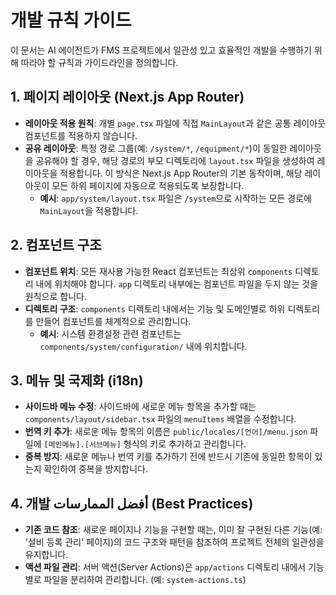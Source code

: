 # 개발 규칙 가이드

이 문서는 AI 에이전트가 FMS 프로젝트에서 일관성 있고 효율적인 개발을 수행하기 위해 따라야 할 규칙과 가이드라인을 정의합니다.

## 1. 페이지 레이아웃 (Next.js App Router)

- **레이아웃 적용 원칙**: 개별 `page.tsx` 파일에 직접 `MainLayout`과 같은 공통 레이아웃 컴포넌트를 적용하지 않습니다.
- **공유 레이아웃**: 특정 경로 그룹(예: `/system/*`, `/equipment/*`)이 동일한 레이아웃을 공유해야 할 경우, 해당 경로의 부모 디렉토리에 `layout.tsx` 파일을 생성하여 레이아웃을 적용합니다. 이 방식은 Next.js App Router의 기본 동작이며, 해당 레이아웃이 모든 하위 페이지에 자동으로 적용되도록 보장합니다.
  - **예시**: `app/system/layout.tsx` 파일은 `/system`으로 시작하는 모든 경로에 `MainLayout`을 적용합니다.

## 2. 컴포넌트 구조

- **컴포넌트 위치**: 모든 재사용 가능한 React 컴포넌트는 최상위 `components` 디렉토리 내에 위치해야 합니다. `app` 디렉토리 내부에는 컴포넌트 파일을 두지 않는 것을 원칙으로 합니다.
- **디렉토리 구조**: `components` 디렉토리 내에서는 기능 및 도메인별로 하위 디렉토리를 만들어 컴포넌트를 체계적으로 관리합니다.
  - **예시**: 시스템 환경설정 관련 컴포넌트는 `components/system/configuration/` 내에 위치합니다.

## 3. 메뉴 및 국제화 (i18n)

- **사이드바 메뉴 수정**: 사이드바에 새로운 메뉴 항목을 추가할 때는 `components/layout/sidebar.tsx` 파일의 `menuItems` 배열을 수정합니다.
- **번역 키 추가**: 새로운 메뉴 항목의 이름은 `public/locales/[언어]/menu.json` 파일에 `[메인메뉴].[서브메뉴]` 형식의 키로 추가하고 관리합니다.
- **중복 방지**: 새로운 메뉴나 번역 키를 추가하기 전에 반드시 기존에 동일한 항목이 있는지 확인하여 중복을 방지합니다.

## 4. 개발 أفضل الممارسات (Best Practices)

- **기존 코드 참조**: 새로운 페이지나 기능을 구현할 때는, 이미 잘 구현된 다른 기능(예: '설비 등록 관리' 페이지)의 코드 구조와 패턴을 참조하여 프로젝트 전체의 일관성을 유지합니다.
- **액션 파일 관리**: 서버 액션(Server Actions)은 `app/actions` 디렉토리 내에서 기능별로 파일을 분리하여 관리합니다. (예: `system-actions.ts`)

